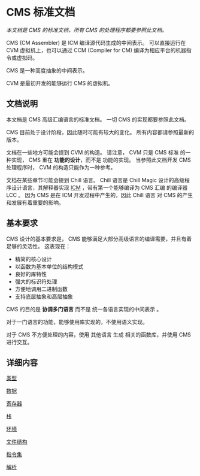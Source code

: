 # CMS 标准文档

*本文档是 CMS 的标准文档，所有 CMS 的处理程序都要参照此文档。*

CMS (CM Assembler) 是 ICM 编译源代码生成的中间表示。
可以直接运行在 CVM 虚拟机上，也可以通过 CCM (Compiler for CM) 编译为相应平台的机器指令或虚拟码。

CMS 是一种高度抽象的中间表示。

CVM 是最初开发的能够运行 CMS 的虚拟机。 

## 文档说明

本文档是 CMS 高级汇编语言的标准文档。
一切 CMS 的实现都要参照此文档。

CMS 目前处于设计阶段，因此随时可能有较大的变化。
所有内容都请参照最新的版本。

文档在一些地方可能会提到 CVM 的构造。
请注意， CVM 只是 CMS 标准 的一种实现， CMS 重在 **功能的设计**，而不是 功能的实现。
当参照此文档开发 CMS 处理程序时， CVM 的构造只能作为一种参考。

文档在某些章节可能会提到 Chill 语言。
Chill 语言是 Chill Magic 设计的高级程序设计语言，其解释器实现 [ICM](https://github.com/ChillMagic/ICM) ，带有第一个能够编译为 CMS 汇编 的编译器 LCC 。
因为 CMS 是在 ICM 开发过程中产生的，因此 Chill 语言 对 CMS 的产生和发展有着重要的影响。

## 基本要求

CMS 设计的基本要求是， CMS 能够满足大部分高级语言的编译需要，并且有着足够的灵活性。
这表现在：

- 精简的核心设计
- 以函数为基本单位的结构模式
- 良好的库特性
- 强大的标识符处理
- 方便地调用二进制函数
- 支持底层抽象和高层抽象

CMS 的目的是 **协调多门语言** 而不是 统一各语言实现的中间表示 。

对于一门语言的功能，能够使用库实现的，不使用语义实现。

对于 CMS 不方便处理的内容，使用 其他语言 生成 相关的函数库，并使用 CMS 进行交互。

## 详细内容

[类型](./类型.md)

[数据](./数据.md)

[寄存器](./寄存器.md)

[栈](./栈.md)

[环境](./环境.md)

[文件结构](./文件结构.md)

[指令集](./指令集.md)

[解析](./解析.md)
